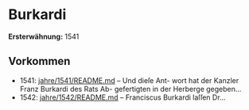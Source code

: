 # Burkardi

**Ersterwähnung:** 1541

## Vorkommen
- 1541: [jahre/1541/README.md](../jahre/1541/README.md) – Und dieſe Ant-
wort hat der Kanzler Franz Burkardi des Rats Ab-
gefertigten in der Herberge gegeben...
- 1542: [jahre/1542/README.md](../jahre/1542/README.md) – Franciscus Burkardi laſſen Dr...
